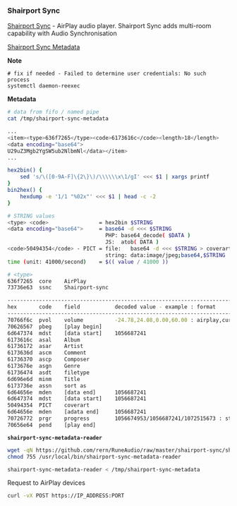 ### Shairport Sync
[Shairport Sync](https://github.com/mikebrady/shairport-sync) - AirPlay audio player. Shairport Sync adds multi-room capability with Audio Synchronisation

[Shairport Sync Metadata](https://github.com/mikebrady/shairport-sync-metadata-reader)

**Note**
```
# fix if needed - Failed to determine user credentials: No such process
systemctl daemon-reexec
```

**Metadata**
```sh
# data from fifo / named pipe
cat /tmp/shairport-sync-metadata

...
<item><type>636f7265</type><code>6173616c</code><length>18</length>
<data encoding="base64">
U29uZ3Mgb2YgSW5ub2NlbmNl</data></item>
...

hex2bin() {
	sed 's/\([0-9A-F]\{2\}\)/\\\\\\x\1/gI' <<< $1 | xargs printf
}
bin2hex() {
	hexdump -e '1/1 "%02x"' <<< $1 | head -c -2
}

# STRING values
<type> <code>                = hex2bin $STRING
<data encoding="base64">     = base64 -d <<< $STRING
                               PHP: base64_decode( $DATA )
                               JS:  atob( DATA )
<code>50494354</code> - PICT = file:   base64 -d <<< $STRING > coverart.jpg
                               string: data:image/jpeg;base64,$STRING
time (unit: 41000/second)    = $(( value / 41000 ))

# <type>
636f7265  core    AirPlay
73736e63  ssnc    Shairport-sync

----------------------------------------------------------------------------------
hex       code    field           decoded value - example : format
----------------------------------------------------------------------------------
70766f6c  pvol    volume          -24.78,24.08,0.00,60.00 : airplay,current,limitH,limitL
70626567  pbeg    [play begin]				 
6d647374  mdst    [data start]    1056687241
6173616c  asal    Album
61736172  asar    Artist
6173636d  ascm    Comment
61736370  ascp    Composer
6173676e  asgn    Genre
61736474  asdt    filetype
6d696e6d  minm    Title
6173736e  assn    sort as
6d64656e  mden    [data end]      1056687241
6d647374  mdst    [data start]    1056687241
50494354  PICT    coverart
6d64656e  mden    [adata end]     1056687241
70726772  prgr    progress        1056674953/1056687241/1072515673 : start/current/end
70656e64  pend    [play end]
```

**`shairport-sync-metadata-reader`**
```sh
wget -qN https://github.com/rern/RuneAudio/raw/master/shairport-sync/shairport-sync-metadata-reader -P /usr/local/bin
chmod 755 /usr/local/bin/shairport-sync-metadata-reader

shairport-sync-metadata-reader < /tmp/shairport-sync-metadata
```

Request to AirPlay devices
```sh
curl -vX POST https://IP_ADDRESS:PORT
```
